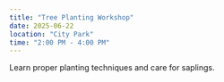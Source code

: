 ```yaml
---
title: "Tree Planting Workshop"
date: 2025-06-22
location: "City Park"
time: "2:00 PM - 4:00 PM"
---
```


Learn proper planting techniques and care for saplings.

